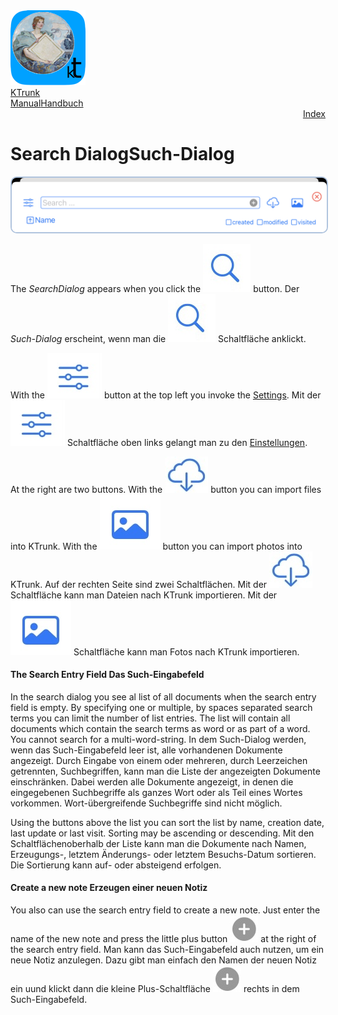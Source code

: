 <div class="hGrid">
  <div class="grid-1">
    <a href="./../index.html"><img src="./../logo120.png"></a>
  </div>
  <div class="grid-2">
    <div class="gridTitle"><a href="./../index.html">KTrunk</a></div>
    <div class="gridTitle"><a href="./../Manual.html"><span class="en">Manual</span><span class="de">Handbuch</span></a></div>
    <div class="gridDescription" style="text-align: right;"><a href="Index.html">Index</a></div>
  </div>
<div class="gridBreak"></div>
</div>



<h1>
  <span class="en">Search Dialog</span><span class="de">Such-Dialog</span>
</h1>
<img src="SearchDialog.jpg" style="border: 2px solid #B0C4DE; border-radius: 10px;">
<p>
  <span class="en">The <i>SearchDialog</i> appears when you click the <img src="buttons/search.jpg" class="inLineImg"> button.</span>
  <span class="de">Der <i>Such-Dialog</i> erscheint, wenn man die <img src="buttons/search.jpg" class="inLineImg"> Schaltfläche anklickt.</span>
</p>
<p>
  <span class="en">With the <img src="buttons/settings.jpg" class="inLineImg"> button at the top left you invoke the <a href="Settings.html">Settings</a>.</span>
  <span class="de">Mit der <img src="buttons/settings.jpg" class="inLineImg"> Schaltfläche oben links gelangt man zu den <a href="Settings.html">Einstellungen</a>.</span>
</p>
<p>
  <span class="en">At the right are two buttons. With the <img src="buttons/download.jpg" class="inLineImg"> button you can import files into KTrunk. With the <img src="buttons/img.jpg" class="inLineImg"> button you can import photos into KTrunk.</span>
  <span class="de">Auf der rechten Seite sind zwei Schaltflächen. Mit der <img src="buttons/download.jpg" class="inLineImg"> Schaltfläche kann man Dateien nach KTrunk importieren. Mit der <img src="buttons/img.jpg" class="inLineImg"> Schaltfläche kann man Fotos nach KTrunk importieren.</span>
</p>
<h4>
  <span class="en">The Search Entry Field</span>
  <span class="de">Das Such-Eingabefeld</span>
</h4>
<p>
  <span class="en">In the search dialog you see al list of all documents when the search entry field is empty. By specifying one or multiple, by spaces separated search terms you can limit the number of list entries. The list will contain all documents which contain the search terms as word or as part of a word. You cannot search for a multi-word-string.</span>
  <span class="de">In dem Such-Dialog werden, wenn das Such-Eingabefeld leer ist, alle vorhandenen Dokumente angezeigt. Durch Eingabe von einem oder mehreren, durch Leerzeichen getrennten, Suchbegriffen, kann man die Liste der angezeigten Dokumente einschränken. Dabei werden alle Dokumente angezeigt, in denen die eingegebenen Suchbegriffe als ganzes Wort oder als Teil eines Wortes vorkommen. Wort-übergreifende Suchbegriffe sind nicht möglich.</span>
</p>
<p>
  <span class="en">Using the buttons above the list you can sort the list by name, creation date, last update or last visit. Sorting may be ascending or descending.</span>
  <span class="de">Mit den Schaltflächenoberhalb der Liste kann man die Dokumente nach Namen, Erzeugungs-, letztem Änderungs- oder letztem Besuchs-Datum sortieren. Die Sortierung kann auf- oder absteigend erfolgen.</span>
</p>
<h4>
  <span class="en">Create a new note</span>
  <span class="de">Erzeugen einer neuen Notiz</span>
</h4>
<p>
  <span class="en">You also can use the search entry field to create a new note. Just enter the name of the new note and press the little plus button <img src="buttons/createNew.jpg" class="inLineImg"> at the right of the search entry field.</span>
  <span class="de">Man kann das Such-Eingabefeld auch nutzen, um ein neue Notiz anzulegen. Dazu gibt man einfach den Namen der neuen Notiz ein uund klickt dann die kleine Plus-Schaltfläche <img src="buttons/createNew.jpg" class="inLineImg"> rechts in dem Such-Eingabefeld.</span>
</p>
